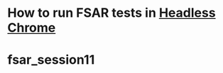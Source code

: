 # How to run FSAR tests in [Headless Chrome](https://fullstackautomationwithruby.com/Headless-Chrome)
# fsar_session11
